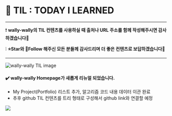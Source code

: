 # :pencil: TIL : TODAY I LEARNED

---

:exclamation: <b>wally-wally의 TIL 컨텐츠를 사용하실 때 출처나 URL 주소를 함께 작성해주시면 감사하겠습니다:pray:</b>

:grey_exclamation: <b>:star:Star와 :handshake:Follow 해주신 모든 분들께 감사드리며 더 좋은 컨텐츠로 보답하겠습니다:pray:</b>

---

<img src="https://user-images.githubusercontent.com/52685250/103148625-16a4b100-47a5-11eb-8cf5-f19c882ffcd2.jpg" alt="wally-wally TIL image">

<br>

#### :heavy_check_mark: wally-wally Homepage가 새롭게 리뉴얼 되었습니다.

- My Project(Portfolio) 리스트 추가, 알고리즘 코드 내용 데이터 이관 완료
- 추후 github TIL 컨텐츠를 트리 형태로 구성해서 github link와 연결할 예정

<a href="https://wally-wally.kr" target="_blank"><img src="https://user-images.githubusercontent.com/52685250/94023286-06b9b180-fdf1-11ea-854d-915258bfbbc4.png"></a>